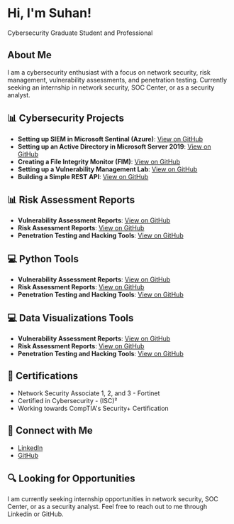 <h1>Hi, I'm Suhan!</h1>
<p>Cybersecurity Graduate Student and Professional</p>

<h2>About Me</h2>
<p>I am a cybersecurity enthusiast with a focus on network security, risk management, vulnerability assessments, and penetration testing. Currently seeking an internship in network security, SOC Center, or as a security analyst.</p>

<h2>📊 Cybersecurity Projects</h2>
<ul>
  <li><b>Setting up SIEM in Microsoft Sentinal (Azure)</b>: <a href="[GitHub Repository URL]">View on GitHub</a></li>
  <li><b>Setting up an Active Directory in Microsoft Server 2019</b>: <a href="[GitHub Repository URL]">View on GitHub</a></li>
  <li><b>Creating a File Integrity Monitor (FIM)</b>: <a href="[GitHub Repository URL]">View on GitHub</a></li>
  <li><b>Setting up a Vulnerability Management Lab</b>: <a href="[GitHub Repository URL]">View on GitHub</a></li>
  <li><b>Building a Simple REST API</b>: <a href="[GitHub Repository URL]">View on GitHub</a></li>
</ul>

<h2>📊 Risk Assessment Reports</h2>
<ul>
  <li><b>Vulnerability Assessment Reports</b>: <a href="[GitHub Repository URL]">View on GitHub</a></li>
  <li><b>Risk Assessment Reports</b>: <a href="[GitHub Repository URL]">View on GitHub</a></li>
  <li><b>Penetration Testing and Hacking Tools</b>: <a href="[GitHub Repository URL]">View on GitHub</a></li>
</ul>

<h2>💻 Python Tools</h2>
<ul>
  <li><b>Vulnerability Assessment Reports</b>: <a href="[GitHub Repository URL]">View on GitHub</a></li>
  <li><b>Risk Assessment Reports</b>: <a href="[GitHub Repository URL]">View on GitHub</a></li>
  <li><b>Penetration Testing and Hacking Tools</b>: <a href="[GitHub Repository URL]">View on GitHub</a></li>
</ul>

<h2>💻 Data Visualizations Tools</h2>
<ul>
  <li><b>Vulnerability Assessment Reports</b>: <a href="[GitHub Repository URL]">View on GitHub</a></li>
  <li><b>Risk Assessment Reports</b>: <a href="[GitHub Repository URL]">View on GitHub</a></li>
  <li><b>Penetration Testing and Hacking Tools</b>: <a href="[GitHub Repository URL]">View on GitHub</a></li>
</ul>

<h2>🏅 Certifications</h2>
<ul>
  <li>Network Security Associate 1, 2, and 3 - Fortinet</li>
  <li>Certified in Cybersecurity - (ISC)²</li>
  <li>Working towards CompTIA's Security+ Certification</li>
</ul>

<h2>🤝 Connect with Me</h2>
<ul>
  <li><a href="http://www.linkedin.com/in/suhanb">LinkedIn</a></li>
  <li><a href="https://github.com/cybersuhan">GitHub</a></li>
</ul>

<h2>🔍 Looking for Opportunities</h2>
<p>I am currently seeking internship opportunities in network security, SOC Center, or as a security analyst. Feel free to reach out to me through Linkedin or GitHub.</p>
